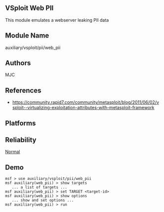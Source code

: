 ## VSploit Web PII

This module emulates a webserver leaking PII data


## Module Name
auxiliary/vsploit/pii/web_pii

## Authors
MJC


## References
* https://community.rapid7.com/community/metasploit/blog/2011/06/02/vsploit--virtualizing-exploitation-attributes-with-metasploit-framework




## Platforms


## Reliability
[Normal](https://github.com/rapid7/metasploit-framework/wiki/Exploit-Ranking)

## Demo

```
msf > use auxiliary/vsploit/pii/web_pii
msf auxiliary(web_pii) > show targets
   ... a list of targets ...
msf auxiliary(web_pii) > set TARGET <target-id>
msf auxiliary(web_pii) > show options
   ... show and set options ...
msf auxiliary(web_pii) > run
```
    
    